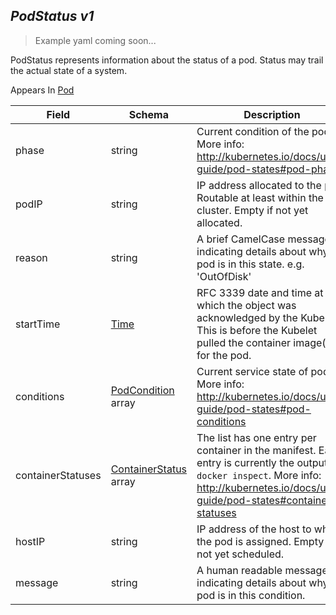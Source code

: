 ## *PodStatus v1*

> Example yaml coming soon...



PodStatus represents information about the status of a pod. Status may trail the actual state of a system.

<aside class="notice">
Appears In  <a href="#pod-v1">Pod</a> </aside>

Field        | Schema     | Description
------------ | ---------- | -----------
phase | string | Current condition of the pod. More info: http://kubernetes.io/docs/user-guide/pod-states#pod-phase
podIP | string | IP address allocated to the pod. Routable at least within the cluster. Empty if not yet allocated.
reason | string | A brief CamelCase message indicating details about why the pod is in this state. e.g. 'OutOfDisk'
startTime | [Time](#time-unversioned) | RFC 3339 date and time at which the object was acknowledged by the Kubelet. This is before the Kubelet pulled the container image(s) for the pod.
conditions | [PodCondition](#podcondition-v1) array | Current service state of pod. More info: http://kubernetes.io/docs/user-guide/pod-states#pod-conditions
containerStatuses | [ContainerStatus](#containerstatus-v1) array | The list has one entry per container in the manifest. Each entry is currently the output of `docker inspect`. More info: http://kubernetes.io/docs/user-guide/pod-states#container-statuses
hostIP | string | IP address of the host to which the pod is assigned. Empty if not yet scheduled.
message | string | A human readable message indicating details about why the pod is in this condition.

